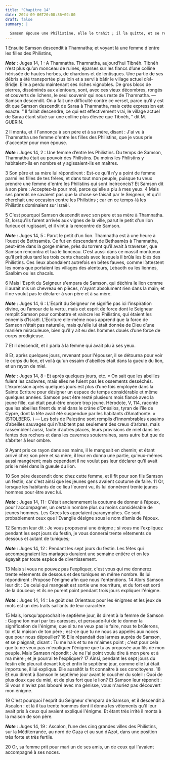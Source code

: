 ```yaml
---
title: "Chapitre 14"
date: 2024-09-06T20:00:36+02:00
draft: false
summary: |
  
  Samson épouse une Philistine, elle le trahit ; il la quitte, et se retire chez son père.
---
```



1 Ensuite Samson descendit à Thamnatha; et voyant là une femme d'entre les filles des Philistins,

***Note*** :  Juges 14, 1 : A Thamnatha. Thamnatha, aujourd’hui Tibnéh. Tibnéh n’est plus qu’un monceau de ruines, éparses sur les flancs d’une colline hérissée de hautes herbes, de chardons et de lentisques. Une partie de ses débris a été transportée plus loin et a servi à bâtir le village actuel d’el-Bridje. Elle a perdu maintenant ses riches vignobles. De gros blocs de pierres, disséminés aux alentours, sont, avec ces vieux décombres, rongés et couverts de lichens, le seul souvenir qui nous reste de Thamnatha. ― Samson descendit. On a fait une difficulté contre ce verset, parce qu’il y est dit que Samson descendit de Saraa à Thamnatha, mais cette expression est exacte. “ Il fallait descendre, ce qui est effectivement vrai, le village actuel de Saraa étant situé sur une colline plus élevée que Tibnéh, ” dit M. GUERIN.

2 Il monta, et il l'annonça à son père et à sa mère, disant : J'ai vu à Thamnatha une femme d'entre les filles des Philistins, que je vous prie d'accepter pour mon épouse.

***Note*** :  Juges 14, 2 : Une femme d’entre les Philistins. Du temps de Samson, Thamnatha était au pouvoir des Philistins. Du moins les Philistins y habitaient-ils en nombre et y agissaient-ils en maîtres.

3 Son père et sa mère lui répondirent : Est-ce qu'il n'y a point de femme parmi les filles de tes frères, et dans tout mon peuple, puisque tu veux prendre une femme d'entre les Philistins qui sont incirconcis? Et Samson dit à son père : Acceptez-la pour moi, parce qu'elle a plu à mes yeux. 4 Mais ses parents ne savaient pas que la chose se faisait par le Seigneur, et qu'il cherchait une occasion contre les Philistins ; car en ce temps-là les Philistins dominaient sur Israël.


5 C'est pourquoi Samson descendit avec son père et sa mère à Thamnatha. Et, lorsqu'ils furent arrivés aux vignes de la ville, parut le petit d'un lion furieux et rugissant, et il vint à la rencontre de Samson.

***Note*** :  Juges 14, 5 : Parut le petit d’un lion. Thamnatha est à une heure à l’ouest de Bethsamès. Ce fut en descendant de Bethsamès à Thamnatha, peut-être dans la gorge même, près du torrent qu’il avait à traverser, que Samson rencontra et tua le lionceau. C’est aussi dans ce massif montueux qu’il prit plus tard les trois cents chacals avec lesquels il brûla les blés des Philistins. Ces lieux abondaient autrefois en bêtes fauves, comme l’attestent les noms que portaient les villages des alentours, Lebaoth ou les lionnes, Saalbim ou les chacals.

6 Mais l'Esprit du Seigneur s'empara de Samson, qui déchira le lion comme il aurait mis un chevreau en pièces, n'ayant absolument rien dans la main; et il ne voulut pas le déclarer à son père et à sa mère.

***Note*** :  Juges 14, 6 : L’Esprit du Seigneur ne signifie pas ici l’inspiration divine, ou l’amour de la vertu, mais cet esprit de force dont le Seigneur remplit Samson pour combattre et vaincre les Philistins, qui étaient les ennemis d’Israël. L’Ecriture elle-même nous apprend que la force de Samson n’était pas naturelle, mais qu’elle lui était donnée de Dieu d’une manière miraculeuse, bien qu’il y ait eu des hommes doués d’une force de corps prodigieuse.

7 Et il descendit, et il parla à la femme qui avait plu à ses yeux.


8 Et, après quelques jours, revenant pour l'épouser, il se détourna pour voir le corps du lion, et voilà qu'un essaim d'abeilles était dans la gueule du lion, et un rayon de miel.

***Note*** :  Juges 14, 8 : Et après quelques jours, etc. « On sait que les abeilles fuient les cadavres, mais elles ne fuient pas les ossements desséchés. L’expression après quelques jours est plus d’une fois employée dans la Sainte Ecriture pour désigner un espace de temps considérable et même quelques années. Samson peut être resté plusieurs mois fiancé avec la jeune fille, qui était peut-être encore trop jeune. Hérodote, V, 114, raconte que les abeilles firent du miel dans le crâne d’Onésilos, tyran de l’île de Cypre, dont la tête avait été suspendue par les habitants d’Amathonte. » (STOLBERG. ) ― Les bois de Palestine sont remplis d’innombrables essaims d’abeilles sauvages qui n’habitent pas seulement des creux d’arbres, mais rassemblent aussi, faute d’autres places, leurs provisions de miel dans les fentes des rochers et dans les cavernes souterraines, sans autre but que de s’abriter à leur ombre.

9 Ayant pris ce rayon dans ses mains, il le mangeait en chemin; et étant arrivé chez son père et sa mère, il leur en donna une partie, qu'eux-mêmes aussi mangèrent; mais cependant il ne voulut pas leur déclarer qu'il avait pris le miel dans la gueule du lion.


10 Son père descendit donc chez cette femme, et il fit pour son fils Samson un festin; car c'est ainsi que les jeunes gens avaient coutume de faire. 11 Or, lorsque les habitants de ce lieu l'eurent vu, ils lui donnèrent trente jeunes hommes pour être avec lui.

***Note*** :  Juges 14, 11 : C’était anciennement la coutume de donner à l’époux, pour l’accompagner, un certain nombre plus ou moins considérable de jeunes hommes. Les Grecs les appelaient paranymphes. Ce sont probablement ceux que l’Evangile désigne sous le nom d’amis de l’époux.

12 Samson leur dit : Je vous proposerai une énigme ; si vous me l'expliquez pendant les sept jours du festin, je vous donnerai trente vêtements de dessous et autant de tuniques;

***Note*** :  Juges 14, 12 : Pendant les sept jours du festin. Les fêtes qui accompagnaient les mariages duraient une semaine entière et on les égayait par toute espèce de divertissement.

13 Mais si vous ne pouvez pas l'expliquer, c'est vous qui me donnerez trente vêtements de dessous et des tuniques en même nombre. Ils lui répondirent : Propose l'énigme afin que nous l'entendions. 14 Alors Samson leur dit : De celui qui mangeait est sortie une nourriture, et du fort est sorti de la douceur; et ils ne purent point pendant trois jours expliquer l'énigme.

***Note*** :  Juges 14, 14 : Le goût des Orientaux pour les énigmes et les jeux de mots est un des traits saillants de leur caractère.


15 Mais, lorsqu'approchait le septième jour, ils dirent à la femme de Samson : Gagne ton mari par tes caresses, et persuade-lui de te donner la signification de l'énigme; que si tu ne veux pas le faire, nous te brûlerons, toi et la maison de ton père ; est-ce que tu ne nous as appelés aux noces que pour nous dépouiller? 16 Elle répandait des larmes auprès de Samson, et se plaignait, disant : Tu me hais et tu ne m'aimes point ; c'est pour cela que tu ne veux pas m'expliquer l'énigme que tu as proposée aux fils de mon peuple. Mais Samson répondit : Je ne l'ai point voulu dire à mon père et à ma mère ; et je pourrai te l'expliquer? 17 Ainsi, pendant les sept jours du festin elle pleurait devant lui; et enfin le septième jour, comme elle lui était importune, il lui expliqua. Elle aussitôt la fit connaître à ses concitoyens. 18 Et eux dirent à Samson le septième jour avant le coucher du soleil : Quoi de plus doux que du miel, et de plus fort que le lion? Et Samson leur répondit : Si vous n'aviez pas labouré avec ma
génisse, vous n'auriez pas découvert mon énigme.


19 C'est pourquoi l'esprit du Seigneur s'empara de Samson, et il descendit à Ascalon : et là il tua trente hommes dont il donna les vêtements qu'il leur avait pris à ceux qui avaient expliqué l'énigme. Et étant très irrité il monta à la maison de son père.

***Note*** :  Juges 14, 19 : Ascalon, l’une des cinq grandes villes des Philistins, sur la Méditerranée, au nord de Gaza et au sud d’Azot, dans une position très forte et très fertile.


20 Or, sa femme prit pour mari un de ses amis, un de ceux qui l'avaient accompagné à ses noces.

